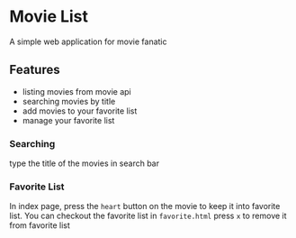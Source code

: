 # Movie List
A simple web application for movie fanatic

## Features
- listing movies from movie api
- searching movies by title
- add movies to your favorite list
- manage your favorite list

### Searching
type the title of the movies in search bar
### Favorite List
In index page, press the `heart` button on the movie to keep it into favorite list.
You can checkout the favorite list in `favorite.html`
press `x` to remove it from favorite list